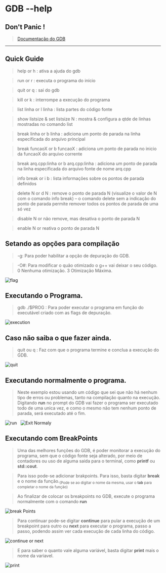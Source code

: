 # GDB --help
## Don't Panic !
> [Documentação do GDB](https://www.gnu.org/software/gdb/)

_______________________

## Quick Guide

> help or h : ativa a ajuda do gdb

> run or r : executa o programa do início

> quit or q : sai do gdb

> kill or k : interrompe a execução do programa

> list linha or l linha : lista partes do código fonte

> show listsize & set listsize N : mostra & configura a qtde de linhas mostradas no comando list

> break linha or b linha : adiciona um ponto de parada na linha especificada do arquivo principal

> break funcaoX or b funcaoX : adiciona um ponto de parada no inicio da funcaoX do arquivo corrente

> break arq.cpp:linha or b arq.cpp:linha : adiciona um ponto de parada na linha especificada do arquivo
fonte de nome arq.cpp

> info break or i b : lista informações sobre os pontos de parada definidos

> delete N or d N : remove o ponto de parada N (visualize o valor de N com o comando info break) – o
comando delete sem a indicação do ponto de parada permite remover todos os pontos de parada de
uma só vez

> disable N or não remove, mas desativa o ponto de parada N

> enable N or reativa o ponto de parada N



## Setando as opções para compilação

> -g: Para poder habilitar a opção de depuração do GDB.

> -O#: Para modificar o quão otimizado o g++ vai deixar o seu código. 0 Nenhuma otimização. 3 Otimização Máxima. 

![flag](https://raw.githubusercontent.com/carvalheirafc/carvalheirafc.github.io/master/screen-shots/flag.png)



## Executando o Programa.

> gdb ./$PROG : Para poder executar o programa em função do executável criado com as flags de depuração.

![execution](https://raw.githubusercontent.com/carvalheirafc/carvalheirafc.github.io/master/screen-shots/executing.png)




## Caso não saiba o que fazer ainda.

> quit ou q : Faz com que o programa termine e conclua a execução do GDB.

![quit](https://raw.githubusercontent.com/carvalheirafc/carvalheirafc.github.io/master/screen-shots/quit.png)

## Executando normalmente o programa.

> Neste exemplo estou usando um código que sei que não há nenhum tipo de erros ou problemas, tanto na compilação quanto na execução.
> Digitando **run** no prompt do GDB vai fazer o programa ser executado todo de uma unica vez, e como o mesmo não tem nenhum ponto de parada, será executado até o fim.

![run](https://raw.githubusercontent.com/carvalheirafc/carvalheirafc.github.io/master/screen-shots/run.png)  
![Exit Normaly](https://raw.githubusercontent.com/carvalheirafc/carvalheirafc.github.io/master/screen-shots/exit_normal.png)

## Executando com BreakPoints
> Uma das melhores funções do GDB, é poder monitorar a execução do programa, sem que o código fonte seja alterado, por meio de contadores ou uso de alguma saida para o terminal, como **printf** ou **std::cout**.

> Para isso pode-se adicionar brakpoints. Para isso, basta digitar **break** e o nome da função.<sub>(Pode se ao digitar o nome da mesma, usar o **tab** para completar o nome da função)</sub>

> Ao finalizar de colocar os breakpoints no GDB, execute o programa normalmente com o comando **run**

![break Points](https://raw.githubusercontent.com/carvalheirafc/carvalheirafc.github.io/master/screen-shots/b_main.png) 

> Para continuar pode-se digitar **continue** para pular a execução de um breakpoint para outro  ou **next** para executar o programa, passo a passo, podendo assim ver cada execução de cada linha do código.

![continue or next](https://raw.githubusercontent.com/carvalheirafc/carvalheirafc.github.io/master/screen-shots/num_loop.png)

> E para saber o quanto vale alguma variável, basta digitar **print** mais o nome da variavel.

![print](https://raw.githubusercontent.com/carvalheirafc/carvalheirafc.github.io/master/screen-shots/print_i%20.png)
